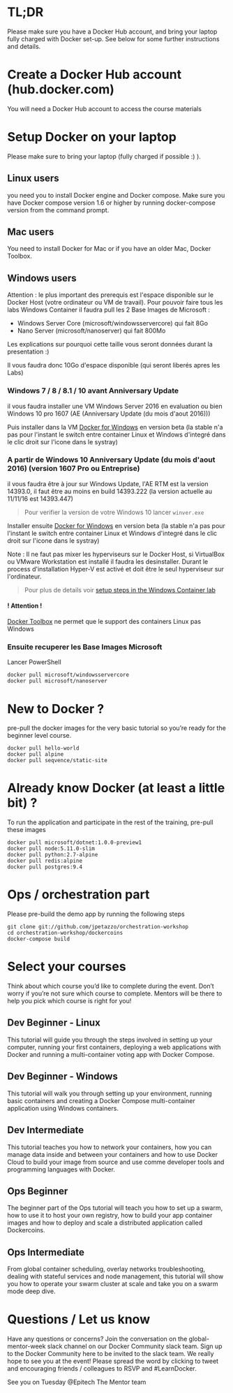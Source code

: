 # TL;DR

Please make sure you have a Docker Hub account, and bring your laptop fully charged with Docker set-up.
See below for some further instructions and details. 

# Create a Docker Hub account (hub.docker.com)

You will need a Docker Hub account to access the course materials

# Setup Docker on your laptop

Please make sure to bring your laptop (fully charged if possible :) ).

## Linux users

you need you to install Docker engine and Docker compose. Make sure you have Docker compose version 1.6 or higher by running docker-compose version from the command prompt. 

## Mac users

You need to install Docker for Mac or if you have an older Mac, Docker Toolbox. 

## Windows users

Attention : le plus important des prerequis est l'espace disponible sur le Docker Host (votre ordinateur ou VM de travail). Pour pouvoir faire tous les labs Windows Container il faudra pull les 2 Base Images de Microsoft :
* Windows Server Core (microsoft/windowsservercore) qui fait 8Go
* Nano Server (microsoft/nanoserver) qui fait 800Mo

Les explications sur pourquoi cette taille vous seront données durant la presentation :)

Il vous faudra donc 10Go d'espace disponible (qui seront liberés apres les Labs)

### Windows 7 / 8 / 8.1 / 10 **avant** Anniversary Update

il vous faudra installer une VM Windows Server 2016 en evaluation ou bien Windows 10 pro 1607 (AE (Anniversary Update (du mois d'aout 2016)))

Puis installer dans la VM [Docker for Windows](https://docs.docker.com/docker-for-windows/) en version beta (la stable n'a pas pour l'instant le switch entre container Linux et Windows d'integré dans le clic droit sur l'icone dans le systray)

### **A partir de** Windows 10 Anniversary Update (du mois d'aout 2016) (version 1607 Pro ou Entreprise)

il vous faudra être à jour sur Windows Update, l'AE RTM est la version 14393.0, il faut être au moins en build 14393.222 (la version actuelle au 11/11/16 est 14393.447)

> Pour verifier la version de votre Windows 10 lancer `winver.exe`

Installer ensuite [Docker for Windows](https://docs.docker.com/docker-for-windows/) en version beta (la stable n'a pas pour l'instant le switch entre container Linux et Windows d'integré dans le clic droit sur l'icone dans le systray)

Note : Il ne faut pas mixer les hyperviseurs sur le Docker Host, si VirtualBox ou VMware Workstation est installé il faudra les desinstaller. Durant le process d'installation Hyper-V est activé et doit être le seul hyperviseur sur l'ordinateur.

> Pour plus de details voir [setup steps in the Windows Container lab](https://github.com/docker/labs/blob/master/windows/windows-containers/Setup.md)

#### ! Attention !

[Docker Toolbox](https://docker.github.io/toolbox/) ne permet que le support des containers Linux pas Windows

### Ensuite recuperer les Base Images Microsoft

Lancer PowerShell

```
docker pull microsoft/windowsservercore
docker pull microsoft/nanoserver
```

# New to Docker ?

pre-pull the docker images for the very basic tutorial so you’re ready for the beginner level course.

```
docker pull hello-world 
docker pull alpine 
docker pull seqvence/static-site
```

# Already know Docker (at least a little bit) ?

To run the application and participate in the rest of the training, pre-pull these images

```
docker pull microsoft/dotnet:1.0.0-preview1 
docker pull node:5.11.0-slim 
docker pull python:2.7-alpine 
docker pull redis:alpine
docker pull postgres:9.4
```

# Ops / orchestration part

Please pre-build the demo app by running the following steps

```
git clone git://github.com/jpetazzo/orchestration-workshop
cd orchestration-workshop/dockercoins
docker-compose build
```

# Select your courses

Think about which course you’d like to complete during the event. Don’t worry if you’re not sure which course to complete. Mentors will be there to help you pick which course is right for you!

## Dev Beginner - Linux

This tutorial will guide you through the steps involved in setting up your computer, running your first containers, deploying a web applications with Docker and running a multi-container voting app with Docker Compose. 

## Dev Beginner - Windows

This tutorial will walk you through setting up your environment, running basic containers and creating a Docker Compose multi-container application using Windows containers.

## Dev Intermediate

This tutorial teaches you how to network your containers, how you can manage data inside and between your containers and how to use Docker Cloud to build your image from source and use comme developer tools and programming languages with Docker. 

## Ops Beginner

The beginner part of the Ops tutorial will teach you how to set up a swarm, how to use it to host your own registry, how to build your app container images and how to deploy and scale a distributed application called Dockercoins. 

## Ops Intermediate

From global container scheduling, overlay networks troubleshooting, dealing with stateful services and node management, this tutorial will show you how to operate your swarm cluster at scale and take you on a swarm mode deep dive. 

# Questions / Let us know

Have any questions or concerns? Join the conversation on the global-mentor-week slack channel on our Docker Community slack team. Sign up to the Docker Community here to be invited to the slack team. We really hope to see you at the event! Please spread the word by clicking to tweet and encouraging friends / colleagues to RSVP and #LearnDocker. 

See you on Tuesday @Epitech
The Mentor team
